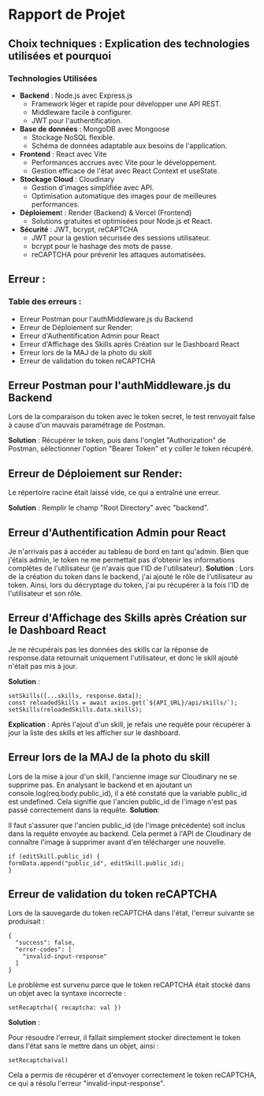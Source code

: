 # Rapport de Projet

## Choix techniques : Explication des technologies utilisées et pourquoi

### Technologies Utilisées

- **Backend** : Node.js avec Express.js
  - Framework léger et rapide pour développer une API REST.
  - Middleware facile à configurer.
  - JWT pour l'authentification.
- **Base de données** : MongoDB avec Mongoose
  - Stockage NoSQL flexible.
  - Schéma de données adaptable aux besoins de l'application.
- **Frontend** : React avec Vite
  - Performances accrues avec Vite pour le développement.
  - Gestion efficace de l'état avec React Context et useState.
- **Stockage Cloud** : Cloudinary
  - Gestion d'images simplifiée avec API.
  - Optimisation automatique des images pour de meilleures performances.
- **Déploiemen**t : Render (Backend) & Vercel (Frontend)
  - Solutions gratuites et optimisées pour Node.js et React.
- **Sécurité** : JWT, bcrypt, reCAPTCHA
  - JWT pour la gestion sécurisée des sessions utilisateur.
  - bcrypt pour le hashage des mots de passe.
  - reCAPTCHA pour prévenir les attaques automatisées.

## Erreur :

### Table des erreurs :

<ul>
<li><a href = "#0" style="text-decoration:none">Erreur Postman pour l'authMiddleware.js du Backend</a></li>
<li><a href = "#1" style="text-decoration:none">Erreur de Déploiement sur Render:</a></li>
<li><a href = "#2" style="text-decoration:none">Erreur d'Authentification Admin pour React</a></li>
<li><a href = "#3" style="text-decoration:none">Erreur d'Affichage des Skills après Création sur le Dashboard React</a></li>
<li><a href = "#4" style="text-decoration:none">Erreur lors de la MAJ de la photo du skill</a></li>
<li><a href = "#5" style="text-decoration:none">Erreur de validation du token reCAPTCHA</a></li>
</ul>

<h2 id="0"> Erreur Postman pour l'authMiddleware.js du Backend</h2>

Lors de la comparaison du token avec le token secret, le test renvoyait false à cause d'un mauvais paramétrage de Postman.

**Solution** : Récupérer le token, puis dans l'onglet "Authorization" de Postman, sélectionner l'option "Bearer Token" et y coller le token récupéré.

<h2 id="1"> Erreur de Déploiement sur Render:</h2>

Le répertoire racine était laissé vide, ce qui a entraîné une erreur.

**Solution** : Remplir le champ "Root Directory" avec "backend".

<h2 id="2"> Erreur d'Authentification Admin pour React</h2>

Je n'arrivais pas à accéder au tableau de bord en tant qu'admin. Bien que j'étais admin, le token ne me permettait pas d'obtenir les informations complètes de l'utilisateur (je n'avais que l'ID de l'utilisateur).
**Solution** : Lors de la création du token dans le backend, j'ai ajouté le rôle de l'utilisateur au token. Ainsi, lors du décryptage du token, j'ai pu récupérer à la fois l'ID de l'utilisateur et son rôle.

<h2 id="3">Erreur d'Affichage des Skills après Création sur le Dashboard React</h2>

Je ne récupérais pas les données des skills car la réponse de response.data retournait uniquement l'utilisateur, et donc le skill ajouté n'était pas mis à jour.

**Solution** :

```
setSkills([...skills, response.data]);
const reloadedSkills = await axios.get(`${API_URL}/api/skills/`);
setSkills(reloadedSkills.data.skills);
```

**Explication** : Après l'ajout d'un skill, je refais une requête pour récupérer à jour la liste des skills et les afficher sur le dashboard.

<h2 id="4">Erreur lors de la MAJ de la photo du skill</h2>

Lors de la mise à jour d'un skill, l'ancienne image sur Cloudinary ne se supprime pas. En analysant le backend et en ajoutant un console.log(req.body.public_id), il a été constaté que la variable public_id est undefined. Cela signifie que l'ancien public_id de l'image n'est pas passé correctement dans la requête.
**Solution**:

Il faut s'assurer que l'ancien public_id (de l'image précédente) soit inclus dans la requête envoyée au backend. Cela permet à l'API de Cloudinary de connaître l'image à supprimer avant d'en télécharger une nouvelle.

```
if (editSkill.public_id) {
formData.append("public_id", editSkill.public_id);
}
```

<h2 id="5">Erreur de validation du token reCAPTCHA</h2>

Lors de la sauvegarde du token reCAPTCHA dans l'état, l'erreur suivante se produisait :

```
{
  "success": false,
  "error-codes": [
    "invalid-input-response"
  ]
}
```

Le problème est survenu parce que le token reCAPTCHA était stocké dans un objet avec la syntaxe incorrecte :

`setRecaptcha({ recaptcha: val })`

**Solution** :

Pour résoudre l'erreur, il fallait simplement stocker directement le token dans l'état sans le mettre dans un objet, ainsi :

`setRecaptcha(val)`

Cela a permis de récupérer et d'envoyer correctement le token reCAPTCHA, ce qui a résolu l'erreur "invalid-input-response".
